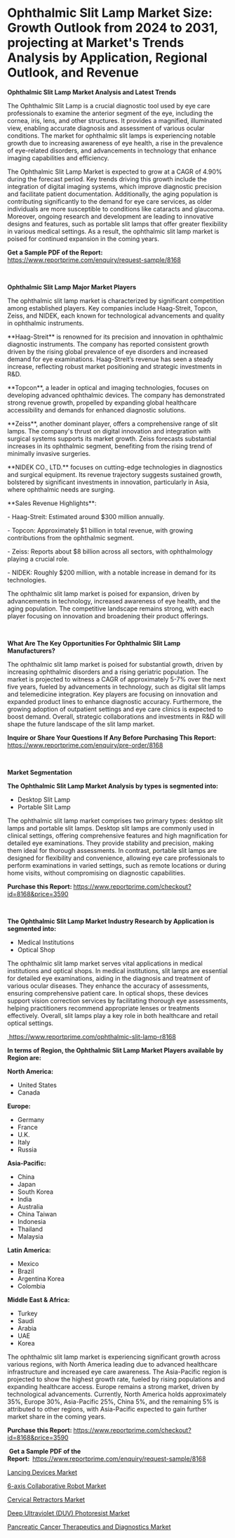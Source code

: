<p><h1>Ophthalmic Slit Lamp Market Size: Growth Outlook from 2024 to 2031, projecting at Market's Trends Analysis by Application, Regional Outlook, and Revenue</h1></p><p><strong>Ophthalmic Slit Lamp Market Analysis and Latest Trends</strong></p>
<p><p>The Ophthalmic Slit Lamp is a crucial diagnostic tool used by eye care professionals to examine the anterior segment of the eye, including the cornea, iris, lens, and other structures. It provides a magnified, illuminated view, enabling accurate diagnosis and assessment of various ocular conditions. The market for ophthalmic slit lamps is experiencing notable growth due to increasing awareness of eye health, a rise in the prevalence of eye-related disorders, and advancements in technology that enhance imaging capabilities and efficiency.</p><p>The Ophthalmic Slit Lamp Market is expected to grow at a CAGR of 4.90% during the forecast period. Key trends driving this growth include the integration of digital imaging systems, which improve diagnostic precision and facilitate patient documentation. Additionally, the aging population is contributing significantly to the demand for eye care services, as older individuals are more susceptible to conditions like cataracts and glaucoma. Moreover, ongoing research and development are leading to innovative designs and features, such as portable slit lamps that offer greater flexibility in various medical settings. As a result, the ophthalmic slit lamp market is poised for continued expansion in the coming years.</p></p>
<p><strong>Get a Sample PDF of the Report:&nbsp;</strong> <a href="https://www.reportprime.com/enquiry/request-sample/8168">https://www.reportprime.com/enquiry/request-sample/8168</a></p>
<p>&nbsp;</p>
<p><strong>Ophthalmic Slit Lamp Major Market Players</strong></p>
<p><p>The ophthalmic slit lamp market is characterized by significant competition among established players. Key companies include Haag-Streit, Topcon, Zeiss, and NIDEK, each known for technological advancements and quality in ophthalmic instruments.</p><p>**Haag-Streit** is renowned for its precision and innovation in ophthalmic diagnostic instruments. The company has reported consistent growth driven by the rising global prevalence of eye disorders and increased demand for eye examinations. Haag-Streit’s revenue has seen a steady increase, reflecting robust market positioning and strategic investments in R&D.</p><p>**Topcon**, a leader in optical and imaging technologies, focuses on developing advanced ophthalmic devices. The company has demonstrated strong revenue growth, propelled by expanding global healthcare accessibility and demands for enhanced diagnostic solutions.</p><p>**Zeiss**, another dominant player, offers a comprehensive range of slit lamps. The company's thrust on digital innovation and integration with surgical systems supports its market growth. Zeiss forecasts substantial increases in its ophthalmic segment, benefiting from the rising trend of minimally invasive surgeries.</p><p>**NIDEK CO., LTD.** focuses on cutting-edge technologies in diagnostics and surgical equipment. Its revenue trajectory suggests sustained growth, bolstered by significant investments in innovation, particularly in Asia, where ophthalmic needs are surging.</p><p>**Sales Revenue Highlights**:</p><p>- Haag-Streit: Estimated around $300 million annually.</p><p>- Topcon: Approximately $1 billion in total revenue, with growing contributions from the ophthalmic segment.</p><p>- Zeiss: Reports about $8 billion across all sectors, with ophthalmology playing a crucial role.</p><p>- NIDEK: Roughly $200 million, with a notable increase in demand for its technologies.</p><p>The ophthalmic slit lamp market is poised for expansion, driven by advancements in technology, increased awareness of eye health, and the aging population. The competitive landscape remains strong, with each player focusing on innovation and broadening their product offerings.</p></p>
<p>&nbsp;</p>
<p><strong>What Are The Key Opportunities For Ophthalmic Slit Lamp Manufacturers?</strong></p>
<p><p>The ophthalmic slit lamp market is poised for substantial growth, driven by increasing ophthalmic disorders and a rising geriatric population. The market is projected to witness a CAGR of approximately 5-7% over the next five years, fueled by advancements in technology, such as digital slit lamps and telemedicine integration. Key players are focusing on innovation and expanded product lines to enhance diagnostic accuracy. Furthermore, the growing adoption of outpatient settings and eye care clinics is expected to boost demand. Overall, strategic collaborations and investments in R&D will shape the future landscape of the slit lamp market.</p></p>
<p><strong>Inquire or Share Your Questions If Any Before Purchasing This Report:</strong> <a href="https://www.reportprime.com/enquiry/pre-order/8168">https://www.reportprime.com/enquiry/pre-order/8168</a></p>
<p>&nbsp;</p>
<p><strong>Market Segmentation</strong></p>
<p><strong>The Ophthalmic Slit Lamp Market Analysis by types is segmented into:</strong></p>
<p><ul><li>Desktop Slit Lamp</li><li>Portable Slit Lamp</li></ul></p>
<p><p>The ophthalmic slit lamp market comprises two primary types: desktop slit lamps and portable slit lamps. Desktop slit lamps are commonly used in clinical settings, offering comprehensive features and high magnification for detailed eye examinations. They provide stability and precision, making them ideal for thorough assessments. In contrast, portable slit lamps are designed for flexibility and convenience, allowing eye care professionals to perform examinations in varied settings, such as remote locations or during home visits, without compromising on diagnostic capabilities.</p></p>
<p><strong>Purchase this Report:&nbsp;</strong><a href="https://www.reportprime.com/checkout?id=8168&price=3590">https://www.reportprime.com/checkout?id=8168&price=3590</a></p>
<p>&nbsp;</p>
<p><strong>The Ophthalmic Slit Lamp Market Industry Research by Application is segmented into:</strong></p>
<p><ul><li>Medical Institutions</li><li>Optical Shop</li></ul></p>
<p><p>The ophthalmic slit lamp market serves vital applications in medical institutions and optical shops. In medical institutions, slit lamps are essential for detailed eye examinations, aiding in the diagnosis and treatment of various ocular diseases. They enhance the accuracy of assessments, ensuring comprehensive patient care. In optical shops, these devices support vision correction services by facilitating thorough eye assessments, helping practitioners recommend appropriate lenses or treatments effectively. Overall, slit lamps play a key role in both healthcare and retail optical settings.</p></p>
<p><a href="https://www.reportprime.com/ophthalmic-slit-lamp-r8168">&nbsp;https://www.reportprime.com/ophthalmic-slit-lamp-r8168</a></p>
<p><strong>In terms of Region, the Ophthalmic Slit Lamp Market Players available by Region are:</strong></p>
<p>
    <p> <strong> North America: </strong>
        <ul>
            <li>United States</li>
            <li>Canada</li>
        </ul>
        </p> 
    <p> <strong> Europe: </strong>
        <ul>
            <li>Germany</li>
            <li>France</li>
            <li>U.K.</li>
            <li>Italy</li>
            <li>Russia</li>
        </ul>
        </p> 
    <p> <strong> Asia-Pacific: </strong>
        <ul>
            <li>China</li>
            <li>Japan</li>
            <li>South Korea</li>
            <li>India</li>
            <li>Australia</li>
            <li>China Taiwan</li>
            <li>Indonesia</li>
            <li>Thailand</li>
            <li>Malaysia</li>
        </ul>
        </p> 
    <p> <strong> Latin America: </strong>
        <ul>
            <li>Mexico</li>
            <li>Brazil</li>
            <li>Argentina Korea</li>
            <li>Colombia</li>
        </ul>
        </p> 
    <p> <strong> Middle East & Africa: </strong>
        <ul>
            <li>Turkey</li>
            <li>Saudi</li>
            <li>Arabia</li>
            <li>UAE</li>
            <li>Korea</li>
        </ul>
    </p>
    </p>
<p><p>The ophthalmic slit lamp market is experiencing significant growth across various regions, with North America leading due to advanced healthcare infrastructure and increased eye care awareness. The Asia-Pacific region is projected to show the highest growth rate, fueled by rising populations and expanding healthcare access. Europe remains a strong market, driven by technological advancements. Currently, North America holds approximately 35%, Europe 30%, Asia-Pacific 25%, China 5%, and the remaining 5% is attributed to other regions, with Asia-Pacific expected to gain further market share in the coming years.</p></p>
<p><strong>Purchase this Report: </strong><a href="https://www.reportprime.com/checkout?id=8168&price=3590">https://www.reportprime.com/checkout?id=8168&price=3590</a></p>
<p>&nbsp;<strong>Get a Sample PDF of the Report:&nbsp;&nbsp;</strong><a href="https://www.reportprime.com/enquiry/request-sample/8168">https://www.reportprime.com/enquiry/request-sample/8168</a></p>
<p><strong></strong></p>
<p><p><a href="https://github.com/mahnoor2003/Market-Research-Report-List-6/blob/main/lancing-devices-market.md">Lancing Devices Market</a></p><p><a href="https://medium.com/@liam.mcgrath5645/global-6-axis-collaborative-robot-market-analysis-trends-forecasts-and-growth-opportunities-d082cae69400">6-axis Collaborative Robot Market</a></p><p><a href="https://www.linkedin.com/pulse/cervical-retractors-market-trends-detailed-study-its-segmentation-slwzf?trackingId=ywNVBwzIS0y3lqer4QGN2A%3D%3D">Cervical Retractors Market</a></p><p><a href="https://issuu.com/reportprime-2/docs/deep-ultraviolet-duv-photoresist-ma_28a43f0877471a">Deep Ultraviolet (DUV) Photoresist Market</a></p><p><a href="https://medium.com/@darrensipes2023/pancreatic-cancer-therapeutics-and-diagnostics-market-size-by-type-operation-targeted-9178f3aa896b">Pancreatic Cancer Therapeutics and Diagnostics Market</a></p></p>